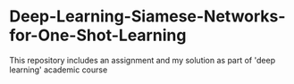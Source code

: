 # Deep-Learning-Siamese-Networks-for-One-Shot-Learning
This repository includes an assignment and my solution as part of 'deep learning' academic course

